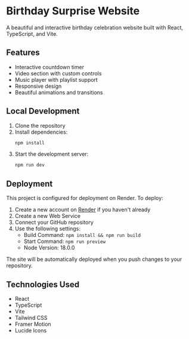 # Birthday Surprise Website

A beautiful and interactive birthday celebration website built with React, TypeScript, and Vite.

## Features

- Interactive countdown timer
- Video section with custom controls
- Music player with playlist support
- Responsive design
- Beautiful animations and transitions

## Local Development

1. Clone the repository
2. Install dependencies:
   ```bash
   npm install
   ```
3. Start the development server:
   ```bash
   npm run dev
   ```

## Deployment

This project is configured for deployment on Render. To deploy:

1. Create a new account on [Render](https://render.com) if you haven't already
2. Create a new Web Service
3. Connect your GitHub repository
4. Use the following settings:
   - Build Command: `npm install && npm run build`
   - Start Command: `npm run preview`
   - Node Version: 18.0.0

The site will be automatically deployed when you push changes to your repository.

## Technologies Used

- React
- TypeScript
- Vite
- Tailwind CSS
- Framer Motion
- Lucide Icons 